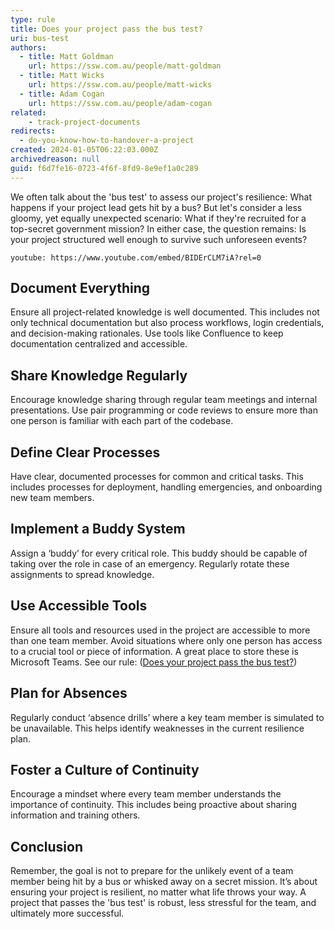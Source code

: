 ```yaml
---
type: rule
title: Does your project pass the bus test?
uri: bus-test
authors:
  - title: Matt Goldman
    url: https://ssw.com.au/people/matt-goldman
  - title: Matt Wicks
    url: https://ssw.com.au/people/matt-wicks
  - title: Adam Cogan
    url: https://ssw.com.au/people/adam-cogan
related:
    - track-project-documents
redirects:
  - do-you-know-how-to-handover-a-project
created: 2024-01-05T06:22:03.000Z
archivedreason: null
guid: f6d7fe16-0723-4f6f-8fd9-8e9ef1a0c289
---
```


We often talk about the 'bus test' to assess our project's resilience: What happens if your project lead gets hit by a bus? But let's consider a less gloomy, yet equally unexpected scenario: What if they're recruited for a top-secret government mission? In either case, the question remains: Is your project structured well enough to survive such unforeseen events?

<!--endintro-->

`youtube: https://www.youtube.com/embed/BIDErCLM7iA?rel=0`

## Document Everything

Ensure all project-related knowledge is well documented. This includes not only technical documentation but also process workflows, login credentials, and decision-making rationales. Use tools like Confluence to keep documentation centralized and accessible.

## Share Knowledge Regularly

Encourage knowledge sharing through regular team meetings and internal presentations. Use pair programming or code reviews to ensure more than one person is familiar with each part of the codebase.

## Define Clear Processes

Have clear, documented processes for common and critical tasks. This includes processes for deployment, handling emergencies, and onboarding new team members.

## Implement a Buddy System

Assign a ‘buddy’ for every critical role. This buddy should be capable of taking over the role in case of an emergency. Regularly rotate these assignments to spread knowledge.

## Use Accessible Tools

Ensure all tools and resources used in the project are accessible to more than one team member. Avoid situations where only one person has access to a crucial tool or piece of information. A great place to store these is Microsoft Teams. See our rule: ([Does your project pass the bus test?](/track-project-documents))

## Plan for Absences

Regularly conduct ‘absence drills’ where a key team member is simulated to be unavailable. This helps identify weaknesses in the current resilience plan.

## Foster a Culture of Continuity

Encourage a mindset where every team member understands the importance of continuity. This includes being proactive about sharing information and training others.

## Conclusion

Remember, the goal is not to prepare for the unlikely event of a team member being hit by a bus or whisked away on a secret mission. It’s about ensuring your project is resilient, no matter what life throws your way. A project that passes the 'bus test' is robust, less stressful for the team, and ultimately more successful.
